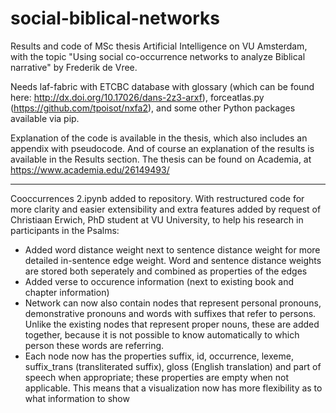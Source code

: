# social-biblical-networks
Results and code of MSc thesis Artificial Intelligence on VU Amsterdam, with the topic "Using social co-occurrence networks to analyze Biblical narrative" by Frederik de Vree.

Needs laf-fabric with ETCBC database with glossary (which can be found here: http://dx.doi.org/10.17026/dans-2z3-arxf), forceatlas.py (https://github.com/tpoisot/nxfa2), and some other Python packages available via pip.

Explanation of the code is available in the thesis, which also includes an appendix with pseudocode. And of course an explanation of the results is available in the Results section. The thesis can be found on Academia, at https://www.academia.edu/26149493/

---

Cooccurrences 2.ipynb added to repository. With restructured code for more clarity and easier extensibility and extra features added by request of Christiaan Erwich, PhD student at VU University, to help his research in participants in the Psalms:
* Added word distance weight next to sentence distance weight for more detailed in-sentence edge weight. Word and sentence distance weights are stored both seperately and combined as properties of the edges
* Added verse to occurence information (next to existing book and chapter information)
* Network can now also contain nodes that represent personal pronouns, demonstrative pronouns and words with suffixes that refer to persons. Unlike the existing nodes that represent proper nouns, these are added together, because it is not possible to know automatically to which person these words are referring.
* Each node now has the properties suffix, id, occurrence, lexeme, suffix_trans (transliterated suffix), gloss (English translation) and part of speech when appropriate; these properties are empty when not applicable. This means that a visualization now has more flexibility as to what information to show
